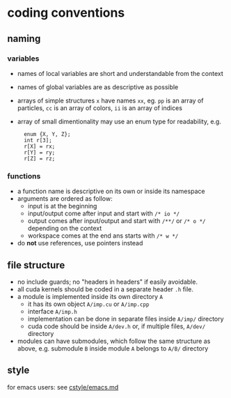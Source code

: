 # coding conventions

## naming

### variables

* names of local variables are short and understandable from the context
* names of global variables are as descriptive as possible
* arrays of simple structures `x` have names `xx`, eg. `pp` is an array of particles, `cc` is an array of colors, `ii` is an array of indices
* array of small dimentionality may use an enum type for readability, e.g.

	    enum {X, Y, Z};
	    int r[3];
	    r[X] = rx;
	    r[Y] = ry;
	    r[Z] = rz;


### functions

* a function name is descriptive on its own or inside its namespace
* arguments are ordered as follow:
  * input is at the beginning
  * input/output come after input and start with `/* io */`
  * output comes after input/output and start with `/**/` or `/* o */` depending on the context
  * workspace comes at the end ans starts with `/* w */`
* do **not** use references, use pointers instead

## file structure

* no include guards; no "headers in headers" if easily avoidable.
* all cuda kernels should be coded in a separate header `.h` file.
* a module is implemented inside its own directory `A`
  * it has its own object `A/imp.cu` or `A/imp.cpp`
  * interface `A/imp.h`
  * implementation can be done in separate files inside `A/imp/` directory
  * cuda code should be inside `A/dev.h` or, if multiple files, `A/dev/` directory
* modules can have submodules, which follow the same structure as above, e.g. submodule `B` inside module `A` belongs to `A/B/` directory

## style

for emacs users: see [cstyle/emacs.md](cstyle/emacs.md)
